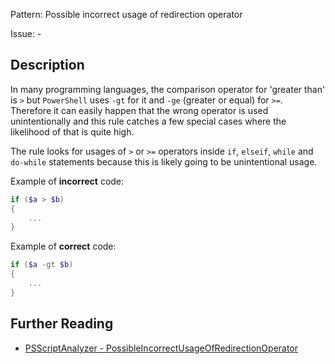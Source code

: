Pattern: Possible incorrect usage of redirection operator

Issue: -

## Description

In many programming languages, the comparison operator for 'greater than' is `>` but `PowerShell` uses `-gt` for it and `-ge` (greater or equal) for `>=`. Therefore it can easily happen that the wrong operator is used unintentionally and this rule catches a few special cases where the likelihood of that is quite high.

The rule looks for usages of `>` or `>=` operators inside `if`, `elseif`, `while` and `do-while` statements because this is likely going to be unintentional usage.

Example of **incorrect** code:

```` PowerShell
if ($a > $b)
{
    ...
}
````

Example of **correct** code:

```` PowerShell
if ($a -gt $b)
{
    ...
}
````

## Further Reading

* [PSScriptAnalyzer - PossibleIncorrectUsageOfRedirectionOperator](https://github.com/PowerShell/PSScriptAnalyzer/tree/master/docs/Rules/PossibleIncorrectUsageOfRedirectionOperator.md)